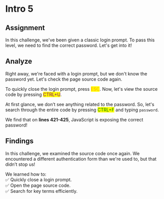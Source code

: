# Intro 5

## Assignment

In this challenge, we've been given a classic login prompt. To pass this level, we need to find the correct password. Let's get into it!



## Analyze

Right away, we're faced with a login prompt, but we don't know the password yet. Let's check the page source code again.

To quickly close the login prompt, press <mark style="color:orange;">ESC</mark>. Now, let's view the source code by pressing <mark style="color:purple;">CTRL+U</mark>.

At first glance, we don’t see anything related to the password. So, let's search through the entire code by pressing <mark style="color:green;">CTRL+F</mark> and typing `password`.

We find that on **lines 421-425**, JavaScript is exposing the correct password!



## Findings

In this challenge, we examined the source code once again. We encountered a different authentication form than we're used to, but that didn’t stop us!

We learned how to:\
✅ Quickly close a login prompt.\
✅ Open the page source code.\
✅ Search for key terms efficiently.
